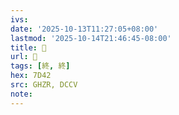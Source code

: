 ```yaml
---
ivs:
date: '2025-10-13T11:27:05+08:00'
lastmod: '2025-10-14T21:46:45-08:00'
title: 󰕟
url: 󰕟
tags: [終, 終]
hex: 7D42
src: GHZR, DCCV
note:
---
```

